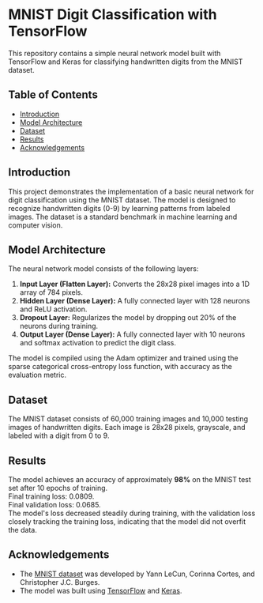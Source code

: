 

# MNIST Digit Classification with TensorFlow

This repository contains a simple neural network model built with TensorFlow and Keras for classifying handwritten digits from the MNIST dataset.

## Table of Contents
- [Introduction](#introduction)
- [Model Architecture](#model-architecture)
- [Dataset](#dataset)
- [Results](#results)
- [Acknowledgements](#acknowledgements)

## Introduction

This project demonstrates the implementation of a basic neural network for digit classification using the MNIST dataset. The model is designed to recognize handwritten digits (0-9) by learning patterns from labeled images. The dataset is a standard benchmark in machine learning and computer vision.

## Model Architecture

The neural network model consists of the following layers:

1. **Input Layer (Flatten Layer):** Converts the 28x28 pixel images into a 1D array of 784 pixels.
2. **Hidden Layer (Dense Layer):** A fully connected layer with 128 neurons and ReLU activation.
3. **Dropout Layer:** Regularizes the model by dropping out 20% of the neurons during training.
4. **Output Layer (Dense Layer):** A fully connected layer with 10 neurons and softmax activation to predict the digit class.

The model is compiled using the Adam optimizer and trained using the sparse categorical cross-entropy loss function, with accuracy as the evaluation metric.

## Dataset

The MNIST dataset consists of 60,000 training images and 10,000 testing images of handwritten digits. Each image is 28x28 pixels, grayscale, and labeled with a digit from 0 to 9.


## Results

The model achieves an accuracy of approximately **98%** on the MNIST test set after 10 epochs of training.<br>
Final training loss: 0.0809.<br>
Final validation loss: 0.0685.<br>
The model's loss decreased steadily during training, with the validation loss closely tracking the training loss, indicating that the model did not overfit the data.


## Acknowledgements

- The [MNIST dataset](http://yann.lecun.com/exdb/mnist/) was developed by Yann LeCun, Corinna Cortes, and Christopher J.C. Burges.
- The model was built using [TensorFlow](https://www.tensorflow.org/) and [Keras](https://keras.io/).
